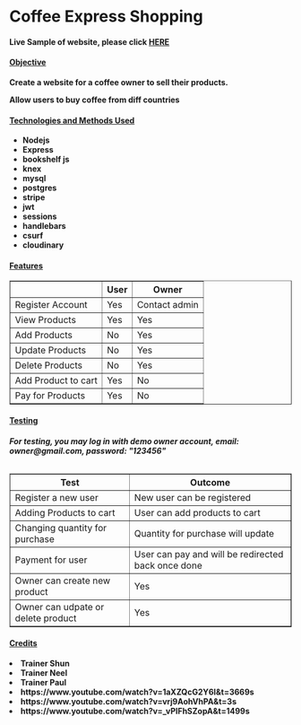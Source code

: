 <h1> Coffee Express Shopping</h1>

<h4><strong> Live Sample of website, please click <a href="https://coffee-express-by-jr.herokuapp.com"> HERE </a>

<h4><strong> <u> Objective </u> </strong></h4> 
<p> Create a website for a coffee owner to sell their products.</p>
<p> Allow users to buy coffee from diff countries</p>

<h4> <strong> <u> Technologies and Methods Used </u> </strong> </h4>
<ul>
    <li> Nodejs </li>
    <li> Express </li>
    <li> bookshelf js </li>
    <li> knex </li>
    <li> mysql </li>
    <li> postgres </li>
    <li> stripe </li>
    <li> jwt </li>
    <li> sessions </li>
    <li> handlebars </li>
    <li> csurf </li>
    <li> cloudinary </li>

</ul>

<h4> <strong> <u> Features </u> </strong> </h4>

<table border='1'>
    <tr>
        <th> </th>
        <th> User </th>
        <th> Owner </th>
    </tr>
    <tr>
        <td> Register Account </td>
        <td> Yes </td>
        <td> Contact admin</td>
    </tr>
    <tr>
        <td> View Products </td>
        <td> Yes </td>
        <td> Yes </td>
    </tr>
    <tr>
        <td> Add Products </td>
        <td> No </td>
        <td> Yes </td>
    </tr>
    <tr>
        <td> Update Products </td>
        <td> No </td>
        <td> Yes </td>
    </tr>
    <tr>
        <td> Delete Products</td>
        <td> No </td>
        <td> Yes </td>
    </tr>
    <tr> 
        <td> Add Product to cart</td>
        <td> Yes </td>
        <td> No </td>
    </tr>
    <tr>
        <td> Pay for Products</td>
        <td> Yes </td>
        <td> No </td>
    </tr>
</table>


<h4><strong> <u> Testing </u> </strong> </h4>
<h6> <strong> For testing, you may log in with demo owner account, email: owner@gmail.com, password: "123456" </strong> </h6>

<table border='1'>
    <tr>
        <th> Test </th>
        <th> Outcome </th>
    </tr>
    <tr>
        <td> Register a new user </td>
        <td> New user can be registered </td>
    </tr>
    <tr>
        <td> Adding Products to cart </td>
        <td> User can add products to cart</td>
    </tr>
    <tr>
        <td> Changing quantity for purchase </td>
        <td> Quantity for purchase will update</td>
    </tr>
    <tr>
        <td> Payment for user </td>
        <td> User can pay and will be redirected back once done</td>
    </tr>
    <tr>
        <td> Owner can create new product </td>
        <td> Yes </td>
    </tr>
    <tr>
        <td> Owner can udpate or delete product </td>
        <td> Yes </td>
    </tr>
</table>


<h4><strong><u> Credits </u> </strong> <h4>
<li> Trainer Shun </li>
<li> Trainer Neel </li>
<li> Trainer Paul </li>
<li> https://www.youtube.com/watch?v=1aXZQcG2Y6I&t=3669s </li>
<li> https://www.youtube.com/watch?v=vrj9AohVhPA&t=3s </li>
<li> https://www.youtube.com/watch?v=_vPIFhSZopA&t=1499s </li>

